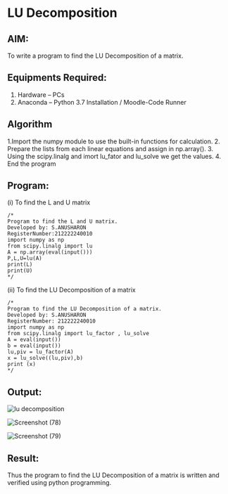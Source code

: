 # LU Decomposition 

## AIM:
To write a program to find the LU Decomposition of a matrix.

## Equipments Required:
1. Hardware – PCs
2. Anaconda – Python 3.7 Installation / Moodle-Code Runner

## Algorithm
1.Import the numpy module to use the built-in functions for calculation. 
2. Prepare the lists from each linear equations and assign in np.array().
3. Using the scipy.linalg and imort lu_fator and lu_solve we get the values.
4. End the program

## Program:
(i) To find the L and U matrix
```
/*
Program to find the L and U matrix.
Developed by: S.ANUSHARON
RegisterNumber:212222240010
import numpy as np
from scipy.linalg import lu
A = np.array(eval(input()))
P,L,U=lu(A)
print(L)
print(U)
*/
```
(ii) To find the LU Decomposition of a matrix
```
/*
Program to find the LU Decomposition of a matrix.
Developed by: S.ANUSHARON
RegisterNumber: 212222240010
import numpy as np
from scipy.linalg import lu_factor , lu_solve
A = eval(input())
b = eval(input())
lu,piv = lu_factor(A)
x = lu_solve((lu,piv),b)
print (x)
*/
```

## Output:
![lu decomposition]()

![Screenshot (78)](https://github.com/Anusharonselva/LU-Decomposition/assets/119405600/c5383cc5-57ae-4f07-9873-f1f37b06f530)

![Screenshot (79)](https://github.com/Anusharonselva/LU-Decomposition/assets/119405600/cfee562f-cff3-401a-a311-807f7d9d374b)



## Result:
Thus the program to find the LU Decomposition of a matrix is written and verified using python programming.

